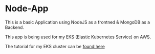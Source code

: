 # Node-App

This is a basic Application using NodeJS as a frontned & MongoDB as a Backend.

This app is being used for my EKS (Elastic Kubernetes Service) on AWS.

The tutorial for my EKS cluster can be <a href="https://github.com/Semir-Devops/AWS-EKS-Cluster"> found here</a>
